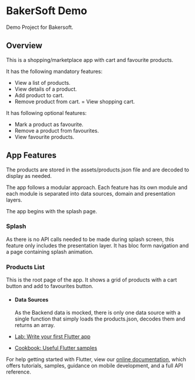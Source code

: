 # BakerSoft Demo

Demo Project for Bakersoft.

## Overview

This is a shopping/marketplace app with cart and favourite products.

It has the following mandatory features:
- View a list of products.
- View details of a product. 
- Add product to cart. 
- Remove product from cart. 
= View shopping cart.

It has following optional features:
- Mark a product as favourite. 
- Remove a product from favourites.
- View favourite products.

## App Features

The products are stored in the assets/products.json file and are decoded to display as needed.

The app follows a modular approach. Each feature has its own module and each module is separated into data sources, domain and presentation layers.

The app begins with the splash page.

### Splash
As there is no API calls needed to be made during splash screen, this feature only includes the presentation layer. It has bloc form navigation and a page containing splash animation. 

### Products List
This is the root page of the app. It shows a grid of products with a cart button and add to favourites button.

- #### Data Sources
    As the Backend data is mocked, there is only one data source with a single function that simply loads the products.json, decodes them and returns an array.







- [Lab: Write your first Flutter app](https://flutter.dev/docs/get-started/codelab)
- [Cookbook: Useful Flutter samples](https://flutter.dev/docs/cookbook)

For help getting started with Flutter, view our
[online documentation](https://flutter.dev/docs), which offers tutorials,
samples, guidance on mobile development, and a full API reference.
